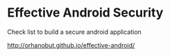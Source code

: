 Effective Android Security
==========================

Check list to build a secure android application

http://orhanobut.github.io/effective-android/
